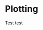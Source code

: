 # Plotting

Test test

<div>
<script src="https://cdn.plot.ly/plotly-2.12.1.min.js"></script>
<script src="https://cdn.jsdelivr.net/npm/mathjax@3.2.2/es5/tex-svg.js"></script>
<script src="https://cdn.jsdelivr.net/npm/mathjax@3.2.0/es5/tex-mml-chtml.js"></script>
    
<div id="plotly-html-element" class="plotly-graph-div" style="height:100%; width:100%;"></div>

<script type="module">
    const graph_div = document.getElementById("plotly-html-element");
    await Plotly.newPlot(graph_div, {"data":[{"type":"bar","x":["PE","NL","QC","SK","AB","BC","ON","NB","MB","NS"],"y":[22.96,24.91,25.25,25.7,27.24,25.84,26.8,22.66,23.4,23.13],"name":"Women+","orientation":"v","marker":{"color":"rgb(255, 127, 80)"}},{"type":"bar","x":["NB","NL","BC","NS","SK","MB","PE","AB","QC","ON"],"y":[25.21,29.76,31.0,25.98,30.04,26.45,23.83,34.56,28.11,30.86],"name":"Men+","orientation":"v","marker":{"color":"rgb(64, 224, 208)"}}],"layout":{"title":{"text":"Hourly wages by gender and province","font":{"family":"Arial","size":18,"color":"rgb(0, 0, 0)"},"x":0.5,"y":0.9},"legend":{"orientation":"h","x":0.4,"y":1.0,"title":{"text":"gender","font":{"family":"Arial","size":15,"color":"rgb(0, 0, 0)"},"x":0.5,"y":0.9}},"barmode":"group"},"config":{}});
</script>
</div>

Test test